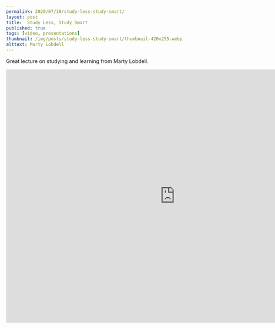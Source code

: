 ```yaml
---
permalink: 2020/07/18/study-less-study-smart/
layout: post
title:  Study Less, Study Smart
published: true
tags: [video, presentations]
thumbnail: /img/posts/study-less-study-smart/thumbnail-420x255.webp
alttext: Marty Lobdell
--- 
```


Great lecture on studying and learning from Marty Lobdell.

<iframe width="917" height="688" src="https://www.youtube.com/embed/IlU-zDU6aQ0" frameborder="0" allow="accelerometer; autoplay; encrypted-media; gyroscope; picture-in-picture" allowfullscreen></iframe>
